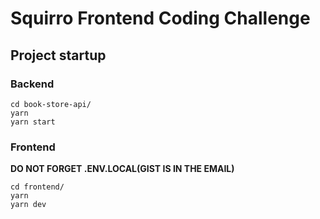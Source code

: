 # Squirro Frontend Coding Challenge

## Project startup

### Backend

```
cd book-store-api/
yarn
yarn start
```

### Frontend

**DO NOT FORGET .ENV.LOCAL(GIST IS IN THE EMAIL)**

```
cd frontend/
yarn
yarn dev
```
